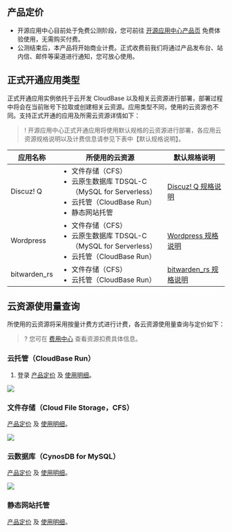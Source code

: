 ## 产品定价
- 开源应用中心目前处于免费公测阶段，您可前往 [开源应用中心产品页](https://app.cloud.tencent.com/) 免费体验使用，无需购买付费。
- 公测结束后，本产品将开始商业计费。正式收费前我们将通过产品发布台、站内信、邮件等渠道进行通知，您可放心使用。


## 正式开通应用类型
正式开通应用实例依托于云开发 CloudBase 以及相关云资源进行部署，部署过程中将会在当前账号下拉取或创建相关云资源。应用类型不同，使用的云资源也不同。支持正式开通的应用及所需云资源详情如下：

>! 开源应用中心正式开通应用将使用默认规格的云资源进行部署，各应用云资源规格说明以及计费信息请参见下表中【默认规格说明】。
<table>
<thead>
  <tr>
    <th>应用名称</th>
    <th>所使用的云资源</th>
    <th>默认规格说明</th>
  </tr>
</thead>
<tbody>
  <tr>
    <td>Discuz! Q</td>
    <td><ul style="margin:0px"><li>文件存储（CFS） </li><li>云原生数据库 TDSQL-C（MySQL for Serverless）</li><li>云托管（CloudBase Run）</li><li>静态网站托管</li></ul></td>
    <td><a href="https://cloud.tencent.com/document/product/1003/37917" target="_blank" rel="noopener noreferrer">Discuz! Q 规格说明</a></td>
  </tr>
  <tr>
    <td>Wordpress</td>
    <td><ul style="margin:0px"><li>文件存储（CFS）</li><li>云原生数据库 TDSQL-C（MySQL for Serverless）</li><li>云托管（CloudBase Run）</li></ul></td>
    <td><a href="https://cloud.tencent.com/document/product/1003/37917" target="_blank" rel="noopener noreferrer">Wordpress 规格说明</a></td>
  </tr>
  <tr>
    <td>bitwarden_rs</td>
    <td><ul style="margin:0px"><li>文件存储（CFS）</li><li>云托管（CloudBase Run）</li></ul></td>
    <td><a href="https://cloud.tencent.com/document/product/1003/37917" target="_blank" rel="noopener noreferrer">bitwarden_rs 规格说明</a></td>
  </tr>
</tbody>
</table>

## 云资源使用量查询
所使用的云资源将采用按量计费方式进行计费，各云资源使用量查询与定价如下：

>? 您可在 [费用中心](https://console.cloud.tencent.com/expense/overview) 查看资源扣费具体信息。

### 云托管（CloudBase Run）
1. 登录
[产品定价](https://cloud.tencent.com/document/product/1243/47823) 及 [使用明细](https://console.cloud.tencent.com/tcb)。

![](https://main.qcloudimg.com/raw/2203d483be14598829fcc412ef602e0d.png)

### 文件存储（Cloud File Storage，CFS）
[产品定价](https://cloud.tencent.com/document/product/582/47378) 及 [使用明细](https://console.cloud.tencent.com/cfs/overview)。

![](https://main.qcloudimg.com/raw/c6132601ad74a2583fa8090586659a67.png)

### 云数据库（CynosDB for MySQL）
[产品定价](https://cloud.tencent.com/document/product/1003/30493) 及 [使用明细](https://console.cloud.tencent.com/cynosdb)。

![](https://main.qcloudimg.com/raw/b0046b3908dc4318cd7a9f178aac7070.png)

### 静态网站托管
[产品定价](https://cloud.tencent.com/document/product/1210/42854) 及 [使用明细](https://console.cloud.tencent.com/tcb)。

